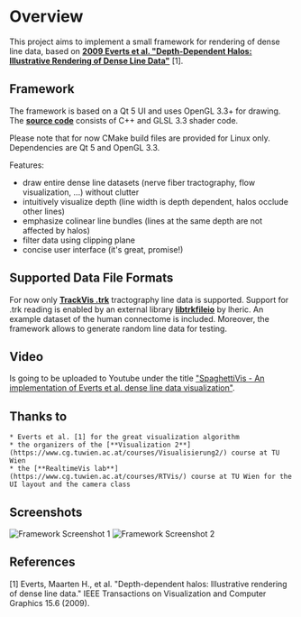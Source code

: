# Overview
This project aims to implement a small framework for rendering of dense line data,
based on [**2009 Everts et al. "Depth-Dependent Halos: Illustrative Rendering of Dense Line Data"**](http://tobias.isenberg.cc/personal/papers/Everts_2009_DDH.pdf) [1].

## Framework
The framework is based on a Qt 5 UI and uses OpenGL 3.3+ for drawing.
The [**source code**](https://github.com/mangostaniko/Visualization2-17s) consists of C++ and GLSL 3.3 shader code.

Please note that for now CMake build files are provided for Linux only. Dependencies are Qt 5 and OpenGL 3.3.

Features:
  * draw entire dense line datasets (nerve fiber tractography, flow visualization, ...) without clutter
  * intuitively visualize depth (line width is depth dependent, halos occlude other lines)
  * emphasize colinear line bundles (lines at the same depth are not affected by halos)
  * filter data using clipping plane
  * concise user interface (it's great, promise!)

## Supported Data File Formats
For now only [**TrackVis .trk**](http://www.trackvis.org/docs/?subsect=fileformat) tractography line data is supported.
Support for .trk reading is enabled by an external library [**libtrkfileio**](https://github.com/lheric/libtrkfileio) by lheric.
An example dataset of the human connectome is included. Moreover, the framework allows to generate random line data for testing.

## Video
Is going to be uploaded to Youtube under the title
["SpaghettiVis - An implementation of Everts et al. dense line data visualization"](https://www.youtube.com/results?search_query=SpaghettiVis+An+implementation+of+Everts+et+al.+dense+line+data+visualization).

## Thanks to
    * Everts et al. [1] for the great visualization algorithm
    * the organizers of the [**Visualization 2**](https://www.cg.tuwien.ac.at/courses/Visualisierung2/) course at TU Wien
    * the [**RealtimeVis lab**](https://www.cg.tuwien.ac.at/courses/RTVis/) course at TU Wien for the UI layout and the camera class

## Screenshots
![Framework Screenshot 1](../screenshot.png)
![Framework Screenshot 2](../screenshot2.png)

## References
[1] Everts, Maarten H., et al. "Depth-dependent halos: Illustrative rendering of dense line data." IEEE Transactions on Visualization and Computer Graphics 15.6 (2009).